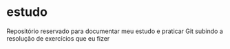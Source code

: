 # estudo
Repositório reservado para documentar meu estudo e praticar Git subindo a resolução de exercícios que eu fizer
